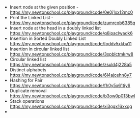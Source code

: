 - Insert node at the given position - https://my.newtonschool.co/playground/code/0e0j1xx12mc0
- Print the Linked List - https://my.newtonschool.co/playground/code/zumrcob6385q
- Insert node at the head in a doubly linked list https://my.newtonschool.co/playground/code/q6ipaclwadk6
- Insertion in Sorted Doubly Linked List https://my.newtonschool.co/playground/code/foddv5xkba11
- Insertion in circular linked list https://my.newtonschool.co/playground/code/3xpblctmkrw8
- Circular linked list https://my.newtonschool.co/playground/code/zsuld4j228a5
- Distinct alphabets https://my.newtonschool.co/playground/code/6l4ajcehn8y7
- Hashing for Pair https://my.newtonschool.co/playground/code/fh0y5x61tiy6
- Duplicate removal https://my.newtonschool.co/playground/code/b3ow0p013bwl
- Stack operations https://my.newtonschool.co/playground/code/xi3ggx16xxog
- 